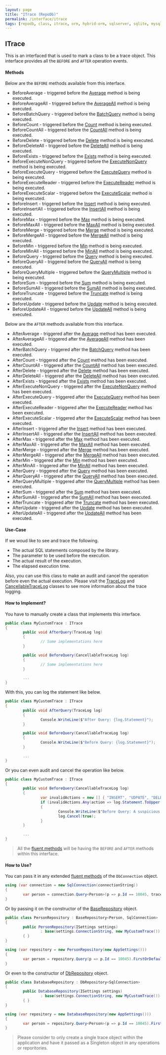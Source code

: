 ```yaml
---
layout: page
title: "ITrace (RepoDb)"
permalink: /interface/itrace
tags: [repodb, class, itrace, orm, hybrid-orm, sqlserver, sqlite, mysql, postgresql]
---
```


## ITrace

This is an interfaced that is used to mark a class to be a trace object. This interface provides all the `BEFORE` and `AFTER` operation events.

#### Methods

Below are the `BEFORE` methods available from this interface.

- BeforeAverage - triggered before the [Average](/operation/average) method is being executed.
- BeforeAverageAll - triggered before the [AverageAll](/operation/averageall) method is being executed.
- BeforeBatchQuery - triggered before the [BatchQuery](/operation/batchquery) method is being executed.
- BeforeCount - triggered before the [Count](/operation/count) method is being executed.
- BeforeCountAll - triggered before the [CountAll](/operation/countall) method is being executed.
- BeforeDelete - triggered before the [Delete](/operation/delete) method is being executed.
- BeforeDeleteAll - triggered before the [DeleteAll](/operation/deleteall) method is being executed.
- BeforeExists - triggered before the [Exists](/operation/exists) method is being executed.
- BeforeExecuteNonQuery - triggered before the [ExecuteNonQuery](/operation/executenonquery) method is being executed.
- BeforeExecuteQuery - triggered before the [ExecuteQuery](/operation/executequery) method is being executed.
- BeforeExecuteReader - triggered before the [ExecuteReader](/operation/executereader) method is being executed.
- BeforeExecuteScalar - triggered before the [ExecuteScalar](/operation/executescalar) method is being executed.
- BeforeInsert - triggered before the [Insert](/operation/insert) method is being executed.
- BeforeInsertAll - triggered before the [InsertAll](/operation/insertall) method is being executed.
- BeforeMax - triggered before the [Max](/operation/max) method is being executed.
- BeforeMaxAll - triggered before the [MaxAll](/operation/maxall) method is being executed.
- BeforeMerge - triggered before the [Merge](/operation/merge) method is being executed.
- BeforeMergeAll - triggered before the [MergeAll](/operation/mergeall) method is being executed.
- BeforeMin - triggered before the [Min](/operation/min) method is being executed.
- BeforeMinAll - triggered before the [MinAll](/operation/minall) method is being executed.
- BeforeQuery - triggered before the [Query](/operation/query) method is being executed.
- BeforeQueryAll - triggered before the [QueryAll](/operation/queryall) method is being executed.
- BeforeQueryMultiple - triggered before the [QueryMultiple](/operation/querymultiple) method is being executed.
- BeforeSum - triggered before the [Sum](/operation/sum) method is being executed.
- BeforeSumAll - triggered before the [SumAll](/operation/sumall) method is being executed.
- BeforeTruncate - triggered before the [Truncate](/operation/truncate) method is being executed.
- BeforeUpdate - triggered before the [Update](/operation/update) method is being executed.
- BeforeUpdateAll - triggered before the [UpdateAll](/operation/updateall) method is being executed.

Below are the `AFTER` methods available from this interface.

- AfterAverage - triggered after the [Average](/operation/average) method has been executed.
- AfterAverageAll - triggered after the [AverageAll](/operation/averageall) method has been executed.
- AfterBatchQuery - triggered after the [BatchQuery](/operation/batchquery) method has been executed.
- AfterCount - triggered after the [Count](/operation/count) method has been executed.
- AfterCountAll - triggered after the [CountAll](/operation/countall) method has been executed.
- AfterDelete - triggered after the [Delete](/operation/delete) method has been executed.
- AfterDeleteAll - triggered after the [DeleteAll](/operation/deleteall) method has been executed.
- AfterExists - triggered after the [Exists](/operation/exists) method has been executed.
- AfterExecuteNonQuery - triggered after the [ExecuteNonQuery](/operation/executenonquery) method has been executed.
- AfterExecuteQuery - triggered after the [ExecuteQuery](/operation/executequery) method has been executed.
- AfterExecuteReader - triggered after the [ExecuteReader](/operation/executereader) method has been executed.
- AfterExecuteScalar - triggered after the [ExecuteScalar](/operation/executescalar) method has been executed.
- AfterInsert - triggered after the [Insert](/operation/insert) method has been executed.
- AfterInsertAll - triggered after the [InsertAll](/operation/insertall) method has been executed.
- AfterMax - triggered after the [Max](/operation/max) method has been executed.
- AfterMaxAll - triggered after the [MaxAll](/operation/maxall) method has been executed.
- AfterMerge - triggered after the [Merge](/operation/merge) method has been executed.
- AfterMergeAll - triggered after the [MergeAll](/operation/mergeall) method has been executed.
- AfterMin - triggered after the [Min](/operation/min) method has been executed.
- AfterMinAll - triggered after the [MinAll](/operation/minall) method has been executed.
- AfterQuery - triggered after the [Query](/operation/query) method has been executed.
- AfterQueryAll - triggered after the [QueryAll](/operation/queryall) method has been executed.
- AfterQueryMultiple - triggered after the [QueryMultiple](/operation/querymultiple) method has been executed.
- AfterSum - triggered after the [Sum](/operation/sum) method has been executed.
- AfterSumAll - triggered after the [SumAll](/operation/sumall) method has been executed.
- AfterTruncate - triggered after the [Truncate](/operation/truncate) method has been executed.
- AfterUpdate - triggered after the [Update](/operation/update) method has been executed.
- AfterUpdateAll - triggered after the [UpdateAll](/operation/updateall) method has been executed.

#### Use-Case

If we woud like to see and trace the following.

- The actual SQL statements composed by the library.
- The parameter to be used before the execution.
- The actual result of the execution.
- The elapsed execution time.

Also, you can use this class to make an audit and cancel the operation before even the actual execution. Please visit the [TraceLog](/class/tracelog) and [CancellableTraceLog](/class/cancellabletracelog) classes to see more information about the trace logging.

#### How to Implement?

You have to manually create a class that implements this interface.

```csharp
public class MyCustomTrace : ITrace
{
        public void AfterQuery(TraceLog log)
        {
                // Some implementations here
        }

        public void BeforeQuery(CancellableTraceLog log)
        {
                // Some implementations here
        }

        ...
}
```

With this, you can log the statement like below.

```csharp
public class MyCustomTrace : ITrace
{
        public void AfterQuery(TraceLog log)
        {
                Console.WriteLine($"After Query: {log.Statement}");
        }

        public void BeforeQuery(CancellableTraceLog log)
        {
                Console.WriteLine($"Before Query: {log.Statement}");
        }

        ...
}
```

Or you can even audit and cancel the operation like below.

```csharp
public class MyCustomTrace : ITrace
{
        public void BeforeQuery(CancellableTraceLog log)
        {
                var invalidActions = new [] { "INSERT", "UDPATE", "DELETE", "DROP", "ALTER", "EXECUTE" };
                if (invalidActions.Any(action => log.Statement.ToUpper().Indexof(action) >= 0))
                {
                        Console.WriteLine($"Before Query: A suspicious statement has been passed (SQL = {log.Statement}).");
                        log.Cancel(true);
                }
        }

        ...
}
```

> All the [fluent methods](/docs#fluent-methods) will be having the `BEFORE` and `AFTER` methods within this interface.

#### How to Use?

You can pass it in any extended [fluent methods](/docs#fluent-methods) of the `DbConnection` object.

```csharp
using (var connection = new SqlConnection(connectionString))
{
        var person = connection.Query<Person>(p => p.Id == 10045, trace: new MyCustomTrace()).FirstOrDefault();
}
```

Or by passing it on the constructor of the [BaseRepository](/class/baserepository) object.

```csharp
public class PersonRepository : BaseRepository<Person, SqlConnection>
{
        public PersonRepository(ISettings settings)
                : base(settings.ConnectionString, new MyCustomTrace())
        { }
}

using (var repository = new PersonRepository(new AppSettings()))
{
        var person = repository.Query(p => p.Id == 10045).FirstOrDefault();
}
```

Or even to the constructor of [DbRepository](/class/dbrepository) object.

```csharp
public class DatabaseRepository : DbRepository<SqlConnection>
{
        public DatabaseRepository(ISettings settings)
                : base(settings.ConnectionString, new MyCustomTrace())
        { }
}

using (var repository = new DatabaseRepository(new AppSettings()))
{
        var person = repository.Query<Person>(p => p.Id == 10045).FirstOrDefault();
}
```

> Please consider to only create a single trace object within the application and have it passed as a Singleton object in any operations or reporitories.